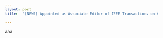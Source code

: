 ```yaml
---
layout: post
title:  "[NEWS] Appointed as Associate Editor of IEEE Transactions on Computer-Aided Design of Integrated Circuits and Systems (IEEE TCAD)!"

---
```

aaa
